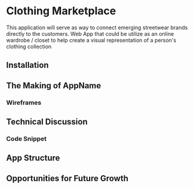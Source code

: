 # Clothing Marketplace

This application will serve as way to connect emerging streetwear brands directly to the customers. 
Web App that could be utilize as an online wardrobe / closet to help create a visual representation of a person's clothing collection
<!-- ![armoire image](./public/splashimage.png) -->

## Installation 

## The Making of AppName

### Wireframes

## Technical Discussion

<!-- Front-end:
- HTML, CSS, Bootstrap

Back-end:
- Node.js, Express, PostgreSQL -->

### Code Snippet
<!-- - This code snippet is how I am able to either return all outfits or return certain outfits that belong to a user.

```javascript
const Outfits = {
    findAll: (userid)=>{
        return db.query(`
        select o.*,c.* , o.name as outfitName, o.id as outfitId from clothes c inner join outfits o on c.id = o.top_id WHERE o.userid = $1 union all
        select o.*,c.* , o.name as outfitName, o.id as outfitId from clothes c inner join outfits o on c.id = o.bottom_id WHERE o.userid = $1 union all
        select o.*,c.* , o.name as outfitName, o.id as outfitId  from clothes c inner join outfits o on c.id = o.shoe_id WHERE o.userid = $1
        `,[userid])
    },
}
``` -->

## App Structure

## Opportunities for Future Growth 
